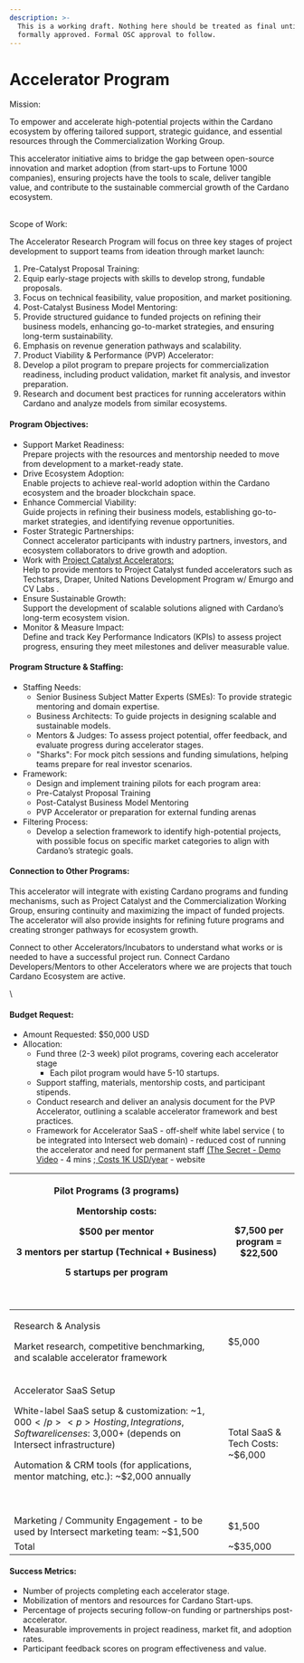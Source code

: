 ```yaml
---
description: >-
  This is a working draft. Nothing here should be treated as final until
  formally approved. Formal OSC approval to follow.
---
```


# Accelerator Program

Mission:

To empower and accelerate high-potential projects within the Cardano ecosystem by offering tailored support, strategic guidance, and essential resources through the Commercialization Working Group.&#x20;

This accelerator initiative aims to bridge the gap between open-source innovation and market adoption (from start-ups to Fortune 1000 companies), ensuring projects have the tools to scale, deliver tangible value, and contribute to the sustainable commercial growth of the Cardano ecosystem.

\
Scope of Work:

The Accelerator Research Program will focus on three key stages of project development to support teams from ideation through market launch:

1. Pre-Catalyst Proposal Training:
2. Equip early-stage projects with skills to develop strong, fundable proposals.
3. Focus on technical feasibility, value proposition, and market positioning.
4. Post-Catalyst Business Model Mentoring:
5. Provide structured guidance to funded projects on refining their business models, enhancing go-to-market strategies, and ensuring long-term sustainability.
6. Emphasis on revenue generation pathways and scalability.
7. Product Viability & Performance (PVP) Accelerator:
8. Develop a pilot program to prepare projects for commercialization readiness, including product validation, market fit analysis, and investor preparation.
9. Research and document best practices for running accelerators within Cardano and analyze models from similar ecosystems.

#### Program Objectives:

* Support Market Readiness:\
  Prepare projects with the resources and mentorship needed to move from development to a market-ready state.
* Drive Ecosystem Adoption:\
  Enable projects to achieve real-world adoption within the Cardano ecosystem and the broader blockchain space.
* Enhance Commercial Viability:\
  Guide projects in refining their business models, establishing go-to-market strategies, and identifying revenue opportunities.
* Foster Strategic Partnerships:\
  Connect accelerator participants with industry partners, investors, and ecosystem collaborators to drive growth and adoption.
* Work with [Project Catalyst Accelerators:\
  ](https://projectcatalyst.io/funds/13/cardano-partners-growth-and-acceleration)Help to provide mentors to Project Catalyst funded accelerators such as Techstars, Draper, United Nations Development Program w/ Emurgo and CV Labs .&#x20;
* Ensure Sustainable Growth:\
  Support the development of scalable solutions aligned with Cardano’s long-term ecosystem vision.
* Monitor & Measure Impact:\
  Define and track Key Performance Indicators (KPIs) to assess project progress, ensuring they meet milestones and deliver measurable value.

#### Program Structure & Staffing:

* Staffing Needs:
  * Senior Business Subject Matter Experts (SMEs): To provide strategic mentoring and domain expertise.
  * Business Architects: To guide projects in designing scalable and sustainable models.
  * Mentors & Judges: To assess project potential, offer feedback, and evaluate progress during accelerator stages.
  * "Sharks": For mock pitch sessions and funding simulations, helping teams prepare for real investor scenarios.
* Framework:
  * Design and implement training pilots for each program area:
  * Pre-Catalyst Proposal Training
  * Post-Catalyst Business Model Mentoring
  * PVP Accelerator or preparation for external funding arenas
* Filtering Process:
  * Develop a selection framework to identify high-potential projects, with possible focus on specific market categories to align with Cardano’s strategic goals.

#### Connection to Other Programs:

This accelerator will integrate with existing Cardano programs and funding mechanisms, such as Project Catalyst and the Commercialization Working Group, ensuring continuity and maximizing the impact of funded projects. The accelerator will also provide insights for refining future programs and creating stronger pathways for ecosystem growth.

Connect to other Accelerators/Incubators to understand what works or is needed to have a successful project run. Connect Cardano Developers/Mentors to other Accelerators where we are projects that touch Cardano Ecosystem are active.

\


#### Budget Request:

* Amount Requested: $50,000 USD
* Allocation:
  * Fund three (2-3 week) pilot programs, covering each accelerator stage
    * Each pilot program would have 5-10 startups.
  * Support staffing, materials, mentorship costs, and participant stipends.
  * Conduct research and deliver an analysis document for the PVP Accelerator, outlining a scalable accelerator framework and best practices.
  * Framework for Accelerator SaaS - off-shelf white label service ( to be integrated into Intersect web domain) - reduced cost of running the accelerator and need for permanent staff [(The Secret - Demo Video](https://www.loom.com/share/95594ed7239a473a910f0a041f973a4c?sid=7dda70e6-657d-4d78-973a-09f3a0bebb0d) - 4 mins ;[ Costs 1K USD/year](https://www.joinsecret.com/business) - website

| <p>Pilot Programs (3 programs)</p><p>Mentorship costs:</p><p>$500 per mentor</p><p>3 mentors per startup (Technical + Business)</p><p>5 startups per program</p><p><br></p>                                                                                                                      | $7,500 per program = $22,500      |
| ------------------------------------------------------------------------------------------------------------------------------------------------------------------------------------------------------------------------------------------------------------------------------------------------ | --------------------------------- |
| <p>Research &#x26; Analysis</p><p>Market research, competitive benchmarking, and scalable accelerator framework</p>                                                                                                                                                                              | $5,000                            |
| <p>Accelerator SaaS Setup</p><p>White-label SaaS setup &#x26; customization: ~$1,000</p><p>Hosting, Integrations, Software licenses: ~$3,000+ (depends on Intersect infrastructure)</p><p>Automation &#x26; CRM tools (for applications, mentor matching, etc.): ~$2,000 annually</p><p><br></p> | Total SaaS & Tech Costs: \~$6,000 |
| Marketing / Community Engagement - to be used by Intersect marketing team: \~$1,500                                                                                                                                                                                                              | $1,500                            |
| Total                                                                                                                                                                                                                                                                                            | \~$35,000                         |

#### Success Metrics:

* Number of projects completing each accelerator stage.
* Mobilization of mentors and resources for Cardano Start-ups.
* Percentage of projects securing follow-on funding or partnerships post-accelerator.
* Measurable improvements in project readiness, market fit, and adoption rates.
* Participant feedback scores on program effectiveness and value.
